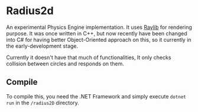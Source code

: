 # Radius2d

An experimental Physics Engine implementation.
It uses [Raylib](https://github.com/raysan5/raylib) for rendering purpose. It was once written in C++, but now recently have been changed into C# for having better Object-Oriented approach on this, so it currently in the early-development stage.

Currently it doesn't have that much of functionalities, It only checks collision between circles and responds on them.

## Compile

To compile this, you need the .NET Framework and simply execute ``dotnet run`` in the ``/radius2D`` directory.
